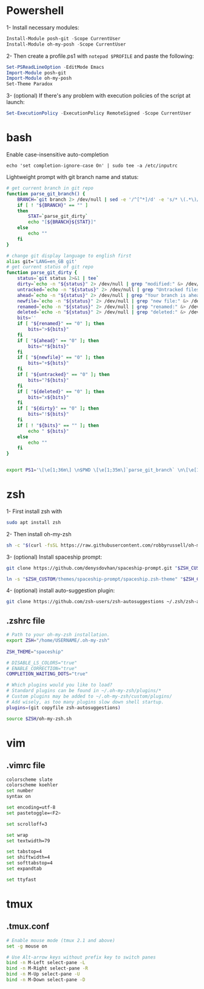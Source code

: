 # Powershell

1- Install necessary modules:

```Powershell
Install-Module posh-git -Scope CurrentUser
Install-Module oh-my-posh -Scope CurrentUser
```

2- Then create a profile.ps1 with `notepad $PROFILE` and paste the following:

```Powershell
Set-PSReadLineOption -EditMode Emacs
Import-Module posh-git
Import-Module oh-my-posh
Set-Theme Paradox
```


3- (optional) If there's any problem with execution policies of the script at launch:

```Powershell
Set-ExecutionPolicy -ExecutionPolicy RemoteSigned -Scope CurrentUser
```


# bash

Enable case-insensitive auto-completion
```
echo 'set completion-ignore-case On' | sudo tee -a /etc/inputrc
```

Lightweight prompt with git branch name and status:

```bash
# get current branch in git repo
function parse_git_branch() {
    BRANCH=`git branch 2> /dev/null | sed -e '/^[^*]/d' -e 's/* \(.*\)/\1/'`
    if [ ! "${BRANCH}" == "" ]
    then
        STAT=`parse_git_dirty`
        echo "[${BRANCH}${STAT}]"
    else
        echo ""
    fi
}

# change git display language to english first
alias git='LANG=en_GB git'
# get current status of git repo
function parse_git_dirty {
    status=`git status 2>&1 | tee`
    dirty=`echo -n "${status}" 2> /dev/null | grep "modified:" &> /dev/null; echo "$?"`
    untracked=`echo -n "${status}" 2> /dev/null | grep "Untracked files" &> /dev/null; echo "$?"`
    ahead=`echo -n "${status}" 2> /dev/null | grep "Your branch is ahead of" &> /dev/null; echo "$?"`
    newfile=`echo -n "${status}" 2> /dev/null | grep "new file:" &> /dev/null; echo "$?"`
    renamed=`echo -n "${status}" 2> /dev/null | grep "renamed:" &> /dev/null; echo "$?"`
    deleted=`echo -n "${status}" 2> /dev/null | grep "deleted:" &> /dev/null; echo "$?"`
    bits=''
    if [ "${renamed}" == "0" ]; then
        bits=">${bits}"
    fi
    if [ "${ahead}" == "0" ]; then
        bits="*${bits}"
    fi
    if [ "${newfile}" == "0" ]; then
        bits="+${bits}"
    fi
    if [ "${untracked}" == "0" ]; then
        bits="?${bits}"
    fi
    if [ "${deleted}" == "0" ]; then
        bits="x${bits}"
    fi
    if [ "${dirty}" == "0" ]; then
        bits="!${bits}"
    fi
    if [ ! "${bits}" == "" ]; then
        echo " ${bits}"
    else
        echo ""
    fi
}


export PS1='\[\e[1;36m\] \n$PWD \[\e[1;35m\]`parse_git_branch` \n\[\e[1;37m\]\[\033[38;5;10m\]\\$\[$(tput sgr0)\] '
```


# zsh

1- First install zsh with
```Bash
sudo apt install zsh
```

2- Then install oh-my-zsh

```Bash
sh -c "$(curl -fsSL https://raw.githubusercontent.com/robbyrussell/oh-my-zsh/master/tools/install.sh)"
```


3- (optional) Install spaceship prompt:

```Bash
git clone https://github.com/denysdovhan/spaceship-prompt.git "$ZSH_CUSTOM/themes/spaceship-prompt"
```

```Bash
ln -s "$ZSH_CUSTOM/themes/spaceship-prompt/spaceship.zsh-theme" "$ZSH_CUSTOM/themes/spaceship.zsh-theme"
```



4- (optional) install auto-suggestion plugin:

```Bash
git clone https://github.com/zsh-users/zsh-autosuggestions ~/.zsh/zsh-autosuggestions
```

## .zshrc file

```Bash
# Path to your oh-my-zsh installation.
export ZSH="/home/USERNAME/.oh-my-zsh"
 
ZSH_THEME="spaceship"

# DISABLE_LS_COLORS="true"
# ENABLE_CORRECTION="true"
COMPLETION_WAITING_DOTS="true"

# Which plugins would you like to load?
# Standard plugins can be found in ~/.oh-my-zsh/plugins/*
# Custom plugins may be added to ~/.oh-my-zsh/custom/plugins/
# Add wisely, as too many plugins slow down shell startup.
plugins=(git copyfile zsh-autosuggestions)

source $ZSH/oh-my-zsh.sh
```

# vim

## .vimrc file

```Bash
colorscheme slate
colorscheme koehler
set number 
syntax on 

set encoding=utf-8
set pastetoggle=<F2>

set scrolloff=3

set wrap
set textwidth=79

set tabstop=4
set shiftwidth=4
set softtabstop=4
set expandtab

set ttyfast
```

# tmux

## .tmux.conf

```Bash
# Enable mouse mode (tmux 2.1 and above) 
set -g mouse on

# Use Alt-arrow keys without prefix key to switch panes
bind -n M-Left select-pane -L
bind -n M-Right select-pane -R
bind -n M-Up select-pane -U
bind -n M-Down select-pane -D
```

